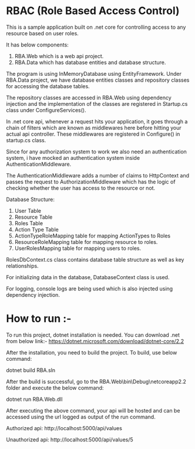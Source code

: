 # RBAC (Role Based Access Control)
This is a sample application built on .net core for controlling access to any resource based on user roles.

It has below components:

1) RBA.Web which is a web api project.
2) RBA.Data which has database entities and database structure.

The program is using InMemoryDatabase using EntityFramework. Under RBA.Data project, we have database entities classes and repository classes for accessing the database tables.

The repository classes are accessed in RBA.Web using dependency injection and the implementation of the classes are registered in Startup.cs class under ConfigureServices().

In .net core api, whenever a request hits your application, it goes through a chain of filters which are known as middlewares here before hitting your actual api controller. These middlewares are registered in Configure() in startup.cs class.

Since for any authorization system to work we also need an authentication system, i have mocked an authentication system inside AuthenticationMiddleware.

The AuthenticationMiddleware adds a number of claims to HttpContext and passes the request to AuthorizationMiddleware which has the logic of checking whether the user has access to the resource or not.

Database Structure:
1) User Table
2) Resource Table
3) Roles Table
4) Action Type Table
5) ActionTypeRoleMapping table for mapping ActionTypes to Roles
6) ResourceRoleMapping table for mapping resource to roles.
7) UserRolesMapping table for mapping users to roles.

RolesDbContext.cs class contains database table structure as well as key relationships.

For initializing data in the database, DatabaseContext class is used.

For logging, console logs are being used which is also injected using dependency injection.

# How to run :-

To run this project, dotnet installation is needed.
You can download .net from below link:-
https://dotnet.microsoft.com/download/dotnet-core/2.2 

After the installation, you need to build the project.
To build, use below command:

dotnet build RBA.sln
 

After the build is successful, go to the RBA.Web\bin\Debug\netcoreapp2.2 folder and execute the below command:

dotnet run RBA.Web.dll
 

After executing the above command, your api will be hosted and can be accessed using the url logged as output of the run command.
 

Authorized api: http://localhost:5000/api/values

Unauthorized api: http://localhost:5000/api/values/5

